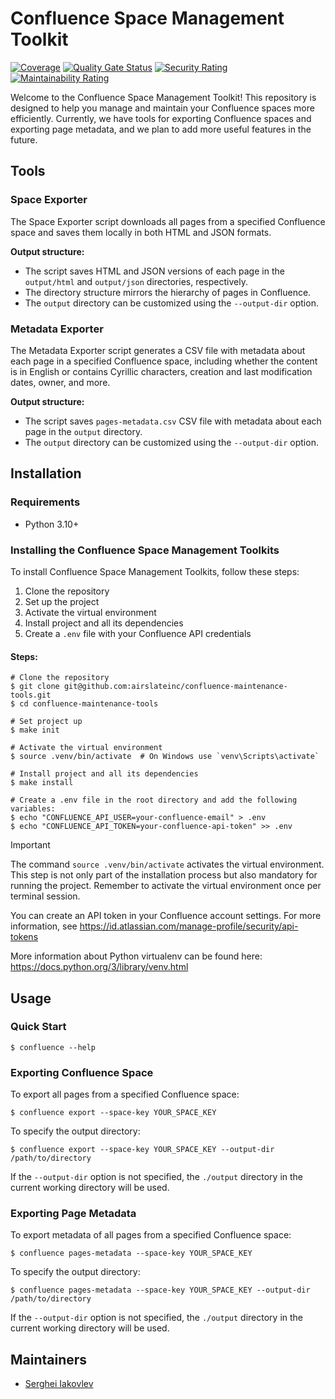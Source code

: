 # Confluence Space Management Toolkit

[![Coverage](https://sonarqube.infrateam.xyz/api/project_badges/measure?project=airslateinc_confluence-maintenance-tools&metric=coverage&token=sqb_51b574060b2fa5e7fa6ac24f33e91fbbce7f2e73)](https://sonarqube.infrateam.xyz/dashboard?id=airslateinc_confluence-maintenance-tools)
[![Quality Gate Status](https://sonarqube.infrateam.xyz/api/project_badges/measure?project=airslateinc_confluence-maintenance-tools&metric=alert_status&token=sqb_51b574060b2fa5e7fa6ac24f33e91fbbce7f2e73)](https://sonarqube.infrateam.xyz/dashboard?id=airslateinc_confluence-maintenance-tools)
[![Security Rating](https://sonarqube.infrateam.xyz/api/project_badges/measure?project=airslateinc_confluence-maintenance-tools&metric=security_rating&token=sqb_51b574060b2fa5e7fa6ac24f33e91fbbce7f2e73)](https://sonarqube.infrateam.xyz/dashboard?id=airslateinc_confluence-maintenance-tools)
[![Maintainability Rating](https://sonarqube.infrateam.xyz/api/project_badges/measure?project=airslateinc_confluence-maintenance-tools&metric=sqale_rating&token=sqb_51b574060b2fa5e7fa6ac24f33e91fbbce7f2e73)](https://sonarqube.infrateam.xyz/dashboard?id=airslateinc_confluence-maintenance-tools)

Welcome to the Confluence Space Management Toolkit! This repository is designed
to help you manage and maintain your Confluence spaces more efficiently. Currently,
we have tools for exporting Confluence spaces and exporting page metadata, and
we plan to add more useful features in the future.

## Tools

### Space Exporter

The Space Exporter script downloads all pages from a specified Confluence space
and saves them locally in both HTML and JSON formats.

**Output structure:**

- The script saves HTML and JSON versions of each page in the `output/html`
  and `output/json` directories, respectively.
- The directory structure mirrors the hierarchy of pages in Confluence.
- The `output` directory can be customized using the `--output-dir` option.

### Metadata Exporter

The Metadata Exporter script generates a CSV file with metadata about each page
in a specified Confluence space, including whether the content is in English or
contains Cyrillic characters, creation and last modification dates, owner, and
more.

**Output structure:**

- The script saves `pages-metadata.csv` CSV file with metadata about each page
  in the `output` directory.
- The `output` directory can be customized using the `--output-dir` option.

## Installation

###  Requirements

- Python 3.10+

### Installing the Confluence Space Management Toolkits

To install Confluence Space Management Toolkits, follow these steps:

1. Clone the repository
2. Set up the project
3. Activate the virtual environment
4. Install project and all its dependencies
5. Create a `.env` file with your Confluence API credentials

#### Steps:

```shell
# Clone the repository
$ git clone git@github.com:airslateinc/confluence-maintenance-tools.git
$ cd confluence-maintenance-tools

# Set project up
$ make init

# Activate the virtual environment
$ source .venv/bin/activate  # On Windows use `venv\Scripts\activate`

# Install project and all its dependencies
$ make install

# Create a .env file in the root directory and add the following variables:
$ echo "CONFLUENCE_API_USER=your-confluence-email" > .env
$ echo "CONFLUENCE_API_TOKEN=your-confluence-api-token" >> .env
```

> [!IMPORTANT]
> The command `source .venv/bin/activate` activates the virtual
> environment. This step is not only part of the installation
> process but also mandatory for running the project. Remember
> to activate the virtual environment once per terminal session.

You can create an API token in your Confluence account settings. For more
information,  see https://id.atlassian.com/manage-profile/security/api-tokens

More information about Python virtualenv can be found here:
https://docs.python.org/3/library/venv.html

## Usage

### Quick Start

```shell
$ confluence --help
```

### Exporting Confluence Space

To export all pages from a specified Confluence space:

```shell
$ confluence export --space-key YOUR_SPACE_KEY
```

To specify the output directory:

```shell
$ confluence export --space-key YOUR_SPACE_KEY --output-dir /path/to/directory
```

If the `--output-dir` option is not specified, the `./output` directory in the
current working directory will be used.

### Exporting Page Metadata

To export metadata of all pages from a specified Confluence space:

```shell
$ confluence pages-metadata --space-key YOUR_SPACE_KEY
```

To specify the output directory:

```shell
$ confluence pages-metadata --space-key YOUR_SPACE_KEY --output-dir /path/to/directory
```

If the `--output-dir` option is not specified, the `./output` directory in the
current working directory will be used.

## Maintainers

- [Serghei Iakovlev](https://github.com/sergeyklay)
